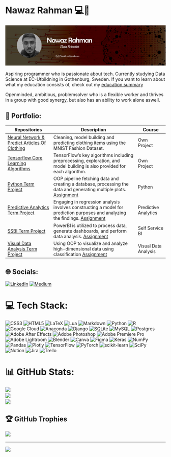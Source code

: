 # Nawaz Rahman :computer::robot:

![Banner](banner.png)

Aspiring programmer who is passionate about tech. Currently studying Data Science at EC-Utbildning in Gothenburg, Sweden. If you want to learn about what my education consists of, check out my [education summary][es]

Openminded, ambitious, problemsolver who is a flexible worker and thrives in a group with good synergy, but also has an ability to work alone aswell.


## :briefcase: Portfolio:
| Repositories                   | Description                        | Course                    |
| ------------------------------ | ---------------------------------- | ------------------------- |
|[Neural Network & Predict Articles Of Clothing][nn] | Cleaning, model building and predicting clothing items using the MNIST Fashion Dataset. | Own Project |
|[Tensorflow Core Learning Algorithms][tf] | TensorFlow’s key algorithms including preprocessing, exploration, and model building is also provided for each algorithm. | Own Project |
|[Python Term Project][pyt] | OOP pipeline fetching data and creating a database, processing the data and generating multiple plots. [Assignment][pyt-as] | Python |
|[Predictive Analytics Term Project][pre] | Engaging in regression analysis involves constructing a model for prediction purposes and analyzing the findings. [Assignment][pre-as] | Predictive Analytics |
|[SSBI Term Project][ssbi] | PowerBI is utilized to process data, generate dashboards, and perform data analysis. [Assignment][ssbi-as] | Self Service BI |
|[Visual Data Analysis Term Project][vis] | Using OOP to visualize and analyze high-dimensional data using classification [Assignment][vis-as] | Visual Data Analysis |


[es]: https://github.com/Shahmaan/Shahmaan/blob/main/Courses_info.md
[nn]: https://github.com/Shahmaan/Neural_Networks/blob/main/Neural_Networks.ipynb
[tf]: https://github.com/Shahmaan/TensorFlow_MachineLearning/blob/main/TensorFlow_MachineLearning.ipynb
[pyt]: https://github.com/Shahmaan/Python-Course/tree/main/Term%20Project
[pre]: https://github.com/Shahmaan/Predictive-Analytics-Course/blob/main/Term%20Project/Nawaz_Rahman_Prediktiv_analys_VG.ipynb
[ssbi]: https://github.com/Shahmaan/Self-Service-Bi-Course/tree/main/Term%20Project
[vis]: https://github.com/Shahmaan/Visual-Data-Analysis-Course/tree/main/Term%20Project

[pyt-as]: https://github.com/Shahmaan/Python-Course/blob/main/Term%20Project/Python_Assignment.pdf
[pre-as]: https://github.com/Shahmaan/Predictive-Analytics-Course/blob/main/Term%20Project/Prediktiv_analys_Assignment.pdf
[ssbi-as]: https://github.com/Shahmaan/Self-Service-Bi-Course/blob/main/Term%20Project/Assignment_SSBI.pdf
[vis-as]: https://github.com/Shahmaan/Visual-Data-Analysis-Course/blob/main/Term%20Project/Visuell_data_analys_Assignment.pdf


## 🌐 Socials:
[![LinkedIn](https://img.shields.io/badge/LinkedIn-%230077B5.svg?logo=linkedin&logoColor=white)](https://linkedin.com/in/nawazrahman) [![Medium](https://img.shields.io/badge/Medium-12100E?logo=medium&logoColor=white)](https://medium.com/@nawazrahman) 


[linkedin]: https://www.linkedin.com/in/daniel-nilsson-a3a65b241/

# 💻 Tech Stack:
![CSS3](https://img.shields.io/badge/css3-%231572B6.svg?style=for-the-badge&logo=css3&logoColor=white) ![HTML5](https://img.shields.io/badge/html5-%23E34F26.svg?style=for-the-badge&logo=html5&logoColor=white) ![LaTeX](https://img.shields.io/badge/latex-%23008080.svg?style=for-the-badge&logo=latex&logoColor=white) ![Lua](https://img.shields.io/badge/lua-%232C2D72.svg?style=for-the-badge&logo=lua&logoColor=white) ![Markdown](https://img.shields.io/badge/markdown-%23000000.svg?style=for-the-badge&logo=markdown&logoColor=white) ![Python](https://img.shields.io/badge/python-3670A0?style=for-the-badge&logo=python&logoColor=ffdd54) ![R](https://img.shields.io/badge/r-%23276DC3.svg?style=for-the-badge&logo=r&logoColor=white) ![Google Cloud](https://img.shields.io/badge/Google%20Cloud-%234285F4.svg?style=for-the-badge&logo=google-cloud&logoColor=white) ![Anaconda](https://img.shields.io/badge/Anaconda-%2344A833.svg?style=for-the-badge&logo=anaconda&logoColor=white) ![Django](https://img.shields.io/badge/django-%23092E20.svg?style=for-the-badge&logo=django&logoColor=white) ![SQLite](https://img.shields.io/badge/sqlite-%2307405e.svg?style=for-the-badge&logo=sqlite&logoColor=white) ![MySQL](https://img.shields.io/badge/mysql-%2300f.svg?style=for-the-badge&logo=mysql&logoColor=white) ![Postgres](https://img.shields.io/badge/postgres-%23316192.svg?style=for-the-badge&logo=postgresql&logoColor=white) ![Adobe After Effects](https://img.shields.io/badge/Adobe%20After%20Effects-9999FF.svg?style=for-the-badge&logo=Adobe%20After%20Effects&logoColor=white) ![Adobe Photoshop](https://img.shields.io/badge/adobephotoshop-%2331A8FF.svg?style=for-the-badge&logo=adobephotoshop&logoColor=white) ![Adobe Premiere Pro](https://img.shields.io/badge/Adobe%20Premiere%20Pro-9999FF.svg?style=for-the-badge&logo=Adobe%20Premiere%20Pro&logoColor=white) ![Adobe Lightroom](https://img.shields.io/badge/Adobe%20Lightroom-31A8FF.svg?style=for-the-badge&logo=Adobe%20Lightroom&logoColor=white) ![Blender](https://img.shields.io/badge/blender-%23F5792A.svg?style=for-the-badge&logo=blender&logoColor=white) ![Canva](https://img.shields.io/badge/Canva-%2300C4CC.svg?style=for-the-badge&logo=Canva&logoColor=white) 	![Figma](https://img.shields.io/badge/figma-%23F24E1E.svg?style=for-the-badge&logo=figma&logoColor=white) ![Keras](https://img.shields.io/badge/Keras-%23D00000.svg?style=for-the-badge&logo=Keras&logoColor=white) ![NumPy](https://img.shields.io/badge/numpy-%23013243.svg?style=for-the-badge&logo=numpy&logoColor=white) ![Pandas](https://img.shields.io/badge/pandas-%23150458.svg?style=for-the-badge&logo=pandas&logoColor=white) ![Plotly](https://img.shields.io/badge/Plotly-%233F4F75.svg?style=for-the-badge&logo=plotly&logoColor=white) ![TensorFlow](https://img.shields.io/badge/TensorFlow-%23FF6F00.svg?style=for-the-badge&logo=TensorFlow&logoColor=white) ![PyTorch](https://img.shields.io/badge/PyTorch-%23EE4C2C.svg?style=for-the-badge&logo=PyTorch&logoColor=white) ![scikit-learn](https://img.shields.io/badge/scikit--learn-%23F7931E.svg?style=for-the-badge&logo=scikit-learn&logoColor=white) ![SciPy](https://img.shields.io/badge/SciPy-%230C55A5.svg?style=for-the-badge&logo=scipy&logoColor=%white) ![Notion](https://img.shields.io/badge/Notion-%23000000.svg?style=for-the-badge&logo=notion&logoColor=white) ![Jira](https://img.shields.io/badge/jira-%230A0FFF.svg?style=for-the-badge&logo=jira&logoColor=white) ![Trello](https://img.shields.io/badge/Trello-%23026AA7.svg?style=for-the-badge&logo=Trello&logoColor=white)
# 📊 GitHub Stats:
![](https://github-readme-stats.vercel.app/api?username=Shahmaan&theme=radical&hide_border=false&include_all_commits=true&count_private=true)<br/>
![](https://github-readme-streak-stats.herokuapp.com/?user=Shahmaan&theme=radical&hide_border=false)<br/>
![](https://github-readme-stats.vercel.app/api/top-langs/?username=Shahmaan&theme=radical&hide_border=false&include_all_commits=true&count_private=true&layout=compact)

## 🏆 GitHub Trophies
![](https://github-profile-trophy.vercel.app/?username=Shahmaan&theme=radical&no-frame=false&no-bg=false&margin-w=4)

---
[![](https://visitcount.itsvg.in/api?id=Shahmaan&icon=0&color=12)](https://visitcount.itsvg.in)

